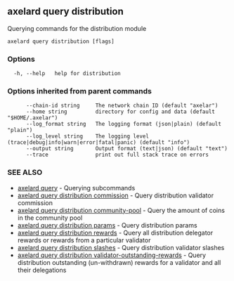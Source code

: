 ## axelard query distribution

Querying commands for the distribution module

```
axelard query distribution [flags]
```

### Options

```
  -h, --help   help for distribution
```

### Options inherited from parent commands

```
      --chain-id string     The network chain ID (default "axelar")
      --home string         directory for config and data (default "$HOME/.axelar")
      --log_format string   The logging format (json|plain) (default "plain")
      --log_level string    The logging level (trace|debug|info|warn|error|fatal|panic) (default "info")
      --output string       Output format (text|json) (default "text")
      --trace               print out full stack trace on errors
```

### SEE ALSO

* [axelard query](axelard_query.md)	 - Querying subcommands
* [axelard query distribution commission](axelard_query_distribution_commission.md)	 - Query distribution validator commission
* [axelard query distribution community-pool](axelard_query_distribution_community-pool.md)	 - Query the amount of coins in the community pool
* [axelard query distribution params](axelard_query_distribution_params.md)	 - Query distribution params
* [axelard query distribution rewards](axelard_query_distribution_rewards.md)	 - Query all distribution delegator rewards or rewards from a particular validator
* [axelard query distribution slashes](axelard_query_distribution_slashes.md)	 - Query distribution validator slashes
* [axelard query distribution validator-outstanding-rewards](axelard_query_distribution_validator-outstanding-rewards.md)	 - Query distribution outstanding (un-withdrawn) rewards for a validator and all their delegations

